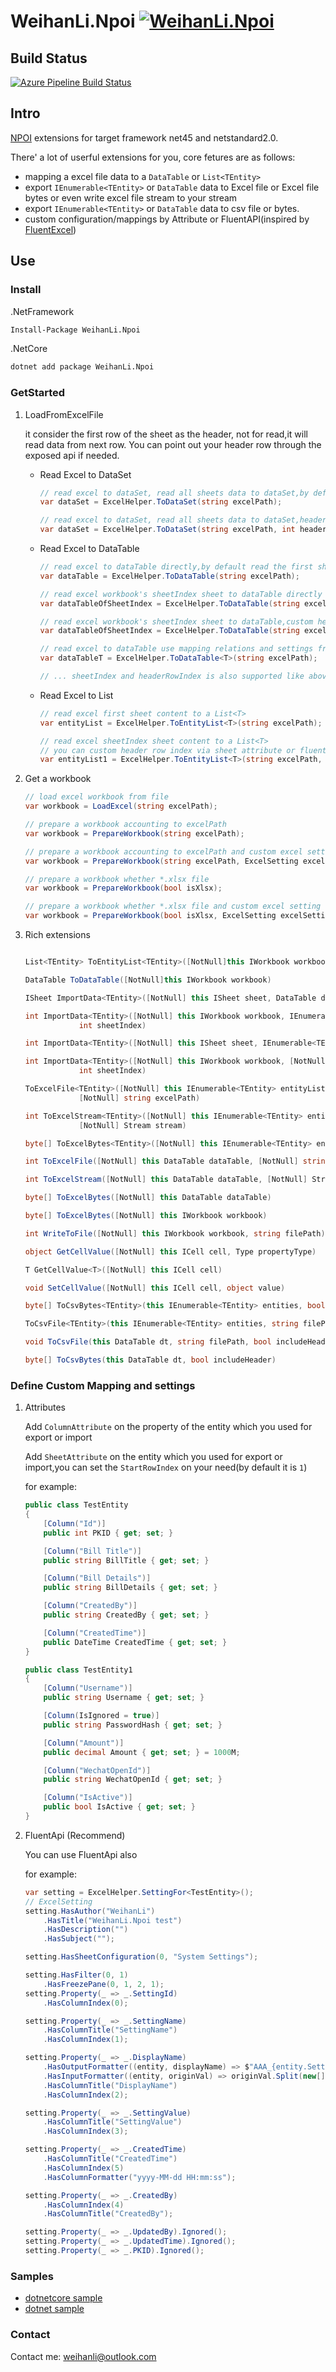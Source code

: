 # WeihanLi.Npoi [![WeihanLi.Npoi](https://img.shields.io/nuget/v/WeihanLi.Npoi.svg)](https://www.nuget.org/packages/WeihanLi.Npoi/)

## Build Status

[![Azure Pipeline Build Status](https://weihanli.visualstudio.com/Pipelines/_apis/build/status/WeihanLi.WeihanLi.Npoi?branchName=dev)](https://weihanli.visualstudio.com/Pipelines/_build/latest?definitionId=13&branchName=dev)

## Intro

[NPOI](https://github.com/tonyqus/npoi) extensions for target framework net45 and netstandard2.0.

There' a lot of userful extensions for you, core fetures are as follows:

- mapping a excel file data to a `DataTable` or `List<TEntity>`
- export `IEnumerable<TEntity>` or `DataTable` data to Excel file or Excel file bytes or even write excel file stream to your stream
- export `IEnumerable<TEntity>` or `DataTable` data to csv file or bytes.
- custom configuration/mappings by Attribute or FluentAPI(inspired by [FluentExcel](https://github.com/Arch/FluentExcel/))

## Use

### Install

.NetFramework

``` bash
Install-Package WeihanLi.Npoi
```

.NetCore

``` bash
dotnet add package WeihanLi.Npoi
```

### GetStarted

1. LoadFromExcelFile

    it consider the first row of the sheet as the header, not for read,it will read data from next row.
    You can point out your header row through the exposed api if needed.

    - Read Excel to DataSet

        ``` csharp
        // read excel to dataSet, read all sheets data to dataSet,by default it will read from the headerRowIndex(0) + 1
        var dataSet = ExcelHelper.ToDataSet(string excelPath);

        // read excel to dataSet, read all sheets data to dataSet,headerRowIndex is not for read,read from headerRowIndex+1
        var dataSet = ExcelHelper.ToDataSet(string excelPath, int headerRowIndex);
        ```

    - Read Excel to DataTable

        ``` csharp
        // read excel to dataTable directly,by default read the first sheet content
        var dataTable = ExcelHelper.ToDataTable(string excelPath);

        // read excel workbook's sheetIndex sheet to dataTable directly
        var dataTableOfSheetIndex = ExcelHelper.ToDataTable(string excelPath, int sheetIndex);

        // read excel workbook's sheetIndex sheet to dataTable,custom headerRowIndex
        var dataTableOfSheetIndex = ExcelHelper.ToDataTable(string excelPath, int sheetIndex, int headerRowIndex);

        // read excel to dataTable use mapping relations and settings from typeof(T),by default read the first sheet content
        var dataTableT = ExcelHelper.ToDataTable<T>(string excelPath);

        // ... sheetIndex and headerRowIndex is also supported like above
        ```

    - Read Excel to List

        ``` csharp
        // read excel first sheet content to a List<T>
        var entityList = ExcelHelper.ToEntityList<T>(string excelPath);

        // read excel sheetIndex sheet content to a List<T>
        // you can custom header row index via sheet attribute or fluent api HasSheet
        var entityList1 = ExcelHelper.ToEntityList<T>(string excelPath, int sheetIndex);
        ```

1. Get a workbook

    ``` csharp
    // load excel workbook from file
    var workbook = LoadExcel(string excelPath);

    // prepare a workbook accounting to excelPath
    var workbook = PrepareWorkbook(string excelPath);

    // prepare a workbook accounting to excelPath and custom excel settings
    var workbook = PrepareWorkbook(string excelPath, ExcelSetting excelSetting);

    // prepare a workbook whether *.xlsx file
    var workbook = PrepareWorkbook(bool isXlsx);

    // prepare a workbook whether *.xlsx file and custom excel setting
    var workbook = PrepareWorkbook(bool isXlsx, ExcelSetting excelSetting);
    ```

1. Rich extensions

    ``` csharp

    List<TEntity> ToEntityList<TEntity>([NotNull]this IWorkbook workbook)

    DataTable ToDataTable([NotNull]this IWorkbook workbook)

    ISheet ImportData<TEntity>([NotNull] this ISheet sheet, DataTable dataTable)

    int ImportData<TEntity>([NotNull] this IWorkbook workbook, IEnumerable<TEntity> list,
                int sheetIndex)

    int ImportData<TEntity>([NotNull] this ISheet sheet, IEnumerable<TEntity> list)

    int ImportData<TEntity>([NotNull] this IWorkbook workbook, [NotNull] DataTable dataTable,
                int sheetIndex)

    ToExcelFile<TEntity>([NotNull] this IEnumerable<TEntity> entityList,
                [NotNull] string excelPath)

    int ToExcelStream<TEntity>([NotNull] this IEnumerable<TEntity> entityList,
                [NotNull] Stream stream)

    byte[] ToExcelBytes<TEntity>([NotNull] this IEnumerable<TEntity> entityList)

    int ToExcelFile([NotNull] this DataTable dataTable, [NotNull] string excelPath)

    int ToExcelStream([NotNull] this DataTable dataTable, [NotNull] Stream stream)

    byte[] ToExcelBytes([NotNull] this DataTable dataTable)

    byte[] ToExcelBytes([NotNull] this IWorkbook workbook)

    int WriteToFile([NotNull] this IWorkbook workbook, string filePath)

    object GetCellValue([NotNull] this ICell cell, Type propertyType)

    T GetCellValue<T>([NotNull] this ICell cell)

    void SetCellValue([NotNull] this ICell cell, object value)

    byte[] ToCsvBytes<TEntity>(this IEnumerable<TEntity> entities, bool includeHeader)

    ToCsvFile<TEntity>(this IEnumerable<TEntity> entities, string filePath, bool includeHeader)

    void ToCsvFile(this DataTable dt, string filePath, bool includeHeader)

    byte[] ToCsvBytes(this DataTable dt, bool includeHeader)

    ```

### Define Custom Mapping and settings

1. Attributes

    Add `ColumnAttribute` on the property of the entity which you used for export or import

    Add `SheetAttribute` on the entity which you used for export or import,you can set the `StartRowIndex` on your need(by default it is `1`)

    for example:

    ``` csharp
    public class TestEntity
    {
        [Column("Id")]
        public int PKID { get; set; }

        [Column("Bill Title")]
        public string BillTitle { get; set; }

        [Column("Bill Details")]
        public string BillDetails { get; set; }

        [Column("CreatedBy")]
        public string CreatedBy { get; set; }

        [Column("CreatedTime")]
        public DateTime CreatedTime { get; set; }
    }

    public class TestEntity1
    {
        [Column("Username")]
        public string Username { get; set; }

        [Column(IsIgnored = true)]
        public string PasswordHash { get; set; }

        [Column("Amount")]
        public decimal Amount { get; set; } = 1000M;

        [Column("WechatOpenId")]
        public string WechatOpenId { get; set; }

        [Column("IsActive")]
        public bool IsActive { get; set; }
    }
    ```

1. FluentApi (Recommend)

    You can use FluentApi also

    for example:

    ``` csharp
    var setting = ExcelHelper.SettingFor<TestEntity>();
    // ExcelSetting
    setting.HasAuthor("WeihanLi")
        .HasTitle("WeihanLi.Npoi test")
        .HasDescription("")
        .HasSubject("");

    setting.HasSheetConfiguration(0, "System Settings");

    setting.HasFilter(0, 1)
        .HasFreezePane(0, 1, 2, 1);
    setting.Property(_ => _.SettingId)
        .HasColumnIndex(0);

    setting.Property(_ => _.SettingName)
        .HasColumnTitle("SettingName")
        .HasColumnIndex(1);

    setting.Property(_ => _.DisplayName)
        .HasOutputFormatter((entity, displayName) => $"AAA_{entity.SettingName}_{displayName}")
        .HasInputFormatter((entity, originVal) => originVal.Split(new[] { '_' })[2])
        .HasColumnTitle("DisplayName")
        .HasColumnIndex(2);

    setting.Property(_ => _.SettingValue)
        .HasColumnTitle("SettingValue")
        .HasColumnIndex(3);

    setting.Property(_ => _.CreatedTime)
        .HasColumnTitle("CreatedTime")
        .HasColumnIndex(5)
        .HasColumnFormatter("yyyy-MM-dd HH:mm:ss");

    setting.Property(_ => _.CreatedBy)
        .HasColumnIndex(4)
        .HasColumnTitle("CreatedBy");

    setting.Property(_ => _.UpdatedBy).Ignored();
    setting.Property(_ => _.UpdatedTime).Ignored();
    setting.Property(_ => _.PKID).Ignored();
    ```

### Samples

- [dotnetcore sample](https://github.com/WeihanLi/WeihanLi.Npoi/blob/dev/samples/DotNetCoreSample/Program.cs)
- [dotnet sample](https://github.com/WeihanLi/WeihanLi.Npoi/blob/dev/samples/DotNetSample/Program.cs)

### Contact

Contact me: weihanli@outlook.com
